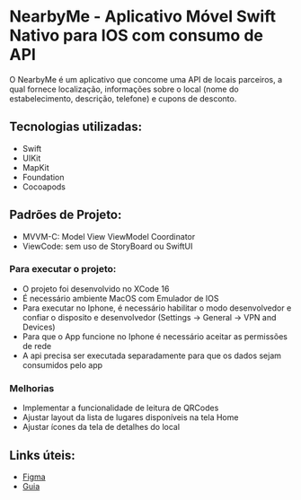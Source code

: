 # NearbyMe - Aplicativo Móvel Swift Nativo para IOS com consumo de API
O NearbyMe é um aplicativo que concome uma API de locais parceiros, a qual fornece localização, informações sobre o local (nome do estabelecimento, descrição, telefone) e cupons de desconto.  

## Tecnologias utilizadas:
* Swift
* UIKit
* MapKit
* Foundation
* Cocoapods

## Padrões de Projeto: 
* MVVM-C: Model View ViewModel Coordinator
* ViewCode: sem uso de StoryBoard ou SwiftUI

### Para executar o projeto:
* O projeto foi desenvolvido no XCode 16
* É necessário ambiente MacOS com Emulador de IOS
* Para executar no Iphone, é necessário habilitar o modo desenvolvedor e confiar o disposito e desenvolvedor (Settings -> General -> VPN and Devices)
* Para que o App funcione no Iphone é necessário aceitar as permissões de rede
* A api precisa ser executada separadamente para que os dados sejam consumidos pelo app

### Melhorias
- Implementar a funcionalidade de leitura de QRCodes
- Ajustar layout da lista de lugares disponíveis na tela Home
- Ajustar ícones da tela de detalhes do local

## Links úteis:
- [Figma](https://www.figma.com/design/ZBwCdDS0H0aBpc1XHigNmX/NLW-Pocket-Mobile-%E2%80%A2-Nearby-(Community)?node-id=3111-321&node-type=frame&t=HQ7HIUNiE53Qkwzy-0)
- [Guia](https://docs-rocketseat.notion.site/Swift-iOS-149395da577081cdb133ef1ec3fb02c5#149395da577080439264d7bf001373bb)
